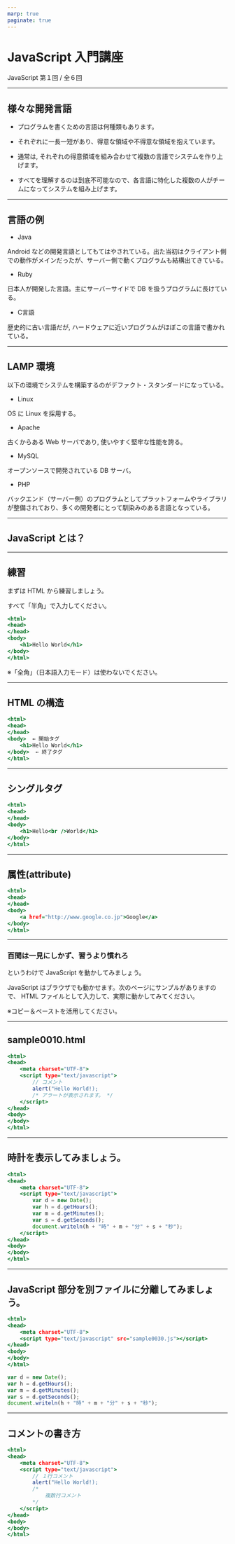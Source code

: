 ```yaml
---
marp: true
paginate: true
---
```

# JavaScript 入門講座

JavaScript 第１回 / 全６回

<!-- 
$theme: gaia
template: invert
-->

<!-- footer: JavaScript 入門講座 第１回 -->

---
## 様々な開発言語

- プログラムを書くための言語は何種類もあります。

- それぞれに一長一短があり、得意な領域や不得意な領域を抱えています。

- 通常は, それぞれの得意領域を組み合わせて複数の言語でシステムを作り上げます。

- すべてを理解するのは到底不可能なので、各言語に特化した複数の人がチームになってシステムを組み上げます。

---
## 言語の例

- Java

Android などの開発言語としてもてはやされている。出た当初はクライアント側での動作がメインだったが、サーバー側で動くプログラムも結構出てきている。

- Ruby

日本人が開発した言語。主にサーバーサイドで DB を扱うプログラムに長けている。

- C言語

歴史的に古い言語だが, ハードウェアに近いプログラムがほぼこの言語で書かれている。

---
## LAMP 環境

以下の環境でシステムを構築するのがデファクト・スタンダードになっている。

- Linux

OS に Linux を採用する。

- Apache

古くからある Web サーバであり, 使いやすく堅牢な性能を誇る。

- MySQL

オープンソースで開発されている DB サーバ。

- PHP

バックエンド（サーバー側）のプログラムとしてプラットフォームやライブラリが整備されており、多くの開発者にとって馴染みのある言語となっている。

---
## JavaScript とは？


---
## 練習

まずは HTML から練習しましょう。

すべて「半角」で入力してください。

~~~sample0000.html
<html>
<head>
</head>
<body>
    <h1>Hello World</h1>
</body>
</html>
~~~

※「全角」（日本語入力モード）は使わないでください。

---
## HTML の構造

~~~sample0000.html
<html>
<head>
</head>
<body>  ← 開始タグ
    <h1>Hello World</h1>
</body>  ← 終了タグ
</html>
~~~

---
## シングルタグ

~~~sample0000.html
<html>
<head>
</head>
<body>
    <h1>Hello<br />World</h1>
</body>
</html>
~~~

---
## 属性(attribute)

~~~sample0000.html
<html>
<head>
</head>
<body>
    <a href="http://www.google.co.jp">Google</a>
</body>
</html>
~~~

---
### 百聞は一見にしかず、習うより慣れろ

というわけで JavaScript を動かしてみましょう。

JavaScript はブラウザでも動かせます。次のページにサンプルがありますので、 HTML ファイルとして入力して、実際に動かしてみてください。

※コピー＆ペーストを活用してください。

---
## sample0010.html

~~~sample0010.html
<html>
<head>
    <meta charset="UTF-8">
    <script type="text/javascript">
        // コメント
        alert("Hello World!);
        /* アラートが表示されます。 */
    </script>
</head>
<body>
</body>
</html>
~~~

---
## 時計を表示してみましょう。

~~~sample0020.html
<html>
<head>
    <meta charset="UTF-8">
    <script type="text/javascript">
        var d = new Date();
        var h = d.getHours();
        var m = d.getMinutes();
        var s = d.getSeconds();
        document.writeln(h + "時" + m + "分" + s + "秒");
    </script>
</head>
<body>
</body>
</html>
~~~

---
## JavaScript 部分を別ファイルに分離してみましょう。

~~~sample0030.html
<html>
<head>
    <meta charset="UTF-8">
    <script type="text/javascript" src="sample0030.js"></script>
</head>
<body>
</body>
</html>
~~~

~~~sample0030.js
var d = new Date();
var h = d.getHours();
var m = d.getMinutes();
var s = d.getSeconds();
document.writeln(h + "時" + m + "分" + s + "秒");
~~~

---
## コメントの書き方

~~~sample0040.html
<html>
<head>
    <meta charset="UTF-8">
    <script type="text/javascript">
        // １行コメント
        alert("Hello World!);
        /*
            複数行コメント
        */
    </script>
</head>
<body>
</body>
</html>
~~~
